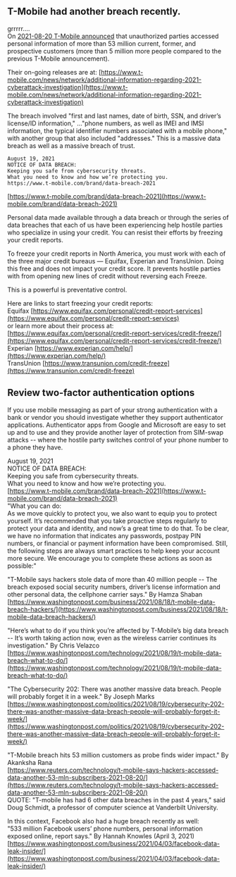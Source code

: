 ## T-Mobile had another breach recently.  
grrrrr....  
On [2021-08-20 T-Mobile announced](https://www.reuters.com/technology/t-mobile-says-hackers-accessed-data-another-53-mln-subscribers-2021-08-20/) that unauthorized parties accessed personal information of more than 53 million current, former, and prospective customers (more than 5 million more people compared to the previous T-Mobile announcement).  

Their on-going releases are at: [https://www.t-mobile.com/news/network/additional-information-regarding-2021-cyberattack-investigation](https://www.t-mobile.com/news/network/additional-information-regarding-2021-cyberattack-investigation)  

The breach involved "first and last names, date of birth, SSN, and driver’s license/ID information," ..."phone numbers, as well as IMEI and IMSI information, the typical identifier numbers associated with a mobile phone," with another group that also included "addresses."  This is a massive data breach as well as a massive breach of trust.  


```
August 19, 2021
NOTICE OF DATA BREACH:
Keeping you safe from cybersecurity threats.
What you need to know and how we’re protecting you.
https://www.t-mobile.com/brand/data-breach-2021
```
[https://www.t-mobile.com/brand/data-breach-2021](https://www.t-mobile.com/brand/data-breach-2021)  

Personal data made available through a data breach or through the series of data breaches that each of us have been experiencing help hostile parties who specialize in using your credit. You can resist their efforts by freezing your credit reports.  

To freeze your credit reports in North America, you must work with each of the three major credit bureaus — Equifax, Experian and TransUnion.  Doing this free and does not impact your credit score.  It prevents hostile parties with from opening new lines of credit without reversing each Freeze.  

This is a powerful is preventative control.  

Here are links to start freezing your credit reports:  
Equifax [https://www.equifax.com/personal/credit-report-services](https://www.equifax.com/personal/credit-report-services)  
or learn more about their process at: [https://www.equifax.com/personal/credit-report-services/credit-freeze/](https://www.equifax.com/personal/credit-report-services/credit-freeze/)  
Experian [https://www.experian.com/help/](https://www.experian.com/help/)  
TransUnion [https://www.transunion.com/credit-freeze](https://www.transunion.com/credit-freeze)  

## Review two-factor authentication options  
If you use mobile messaging as part of your strong authentication with a bank or vendor you should investigate whether they support authenticator applications.  Authenticator apps from Google and Microsoft are easy to set up and to use and they provide another layer of protection from SIM-swap attacks -- where the hostile party switches control of your phone number to a phone they have.  




August 19, 2021  
NOTICE OF DATA BREACH:  
Keeping you safe from cybersecurity threats.  
What you need to know and how we’re protecting you.  
[https://www.t-mobile.com/brand/data-breach-2021](https://www.t-mobile.com/brand/data-breach-2021)  
"What you can do:  
As we move quickly to protect you, we also want to equip you to protect yourself. It’s recommended that you take proactive steps regularly to protect your data and identity, and now’s a great time to do that. To be clear, we have no information that indicates any passwords, postpay PIN numbers, or financial or payment information have been compromised. Still, the following steps are always smart practices to help keep your account more secure. We encourage you to complete these actions as soon as possible:"  

"T-Mobile says hackers stole data of more than 40 million people -- The breach exposed social security numbers, driver’s license information and other personal data, the cellphone carrier says." By Hamza Shaban  
[https://www.washingtonpost.com/business/2021/08/18/t-mobile-data-breach-hackers/](https://www.washingtonpost.com/business/2021/08/18/t-mobile-data-breach-hackers/)  

"Here’s what to do if you think you’re affected by T-Mobile’s big data breach -- It’s worth taking action now, even as the wireless carrier continues its investigation." By Chris Velazco  
[https://www.washingtonpost.com/technology/2021/08/19/t-mobile-data-breach-what-to-do/](https://www.washingtonpost.com/technology/2021/08/19/t-mobile-data-breach-what-to-do/)  

"The Cybersecurity 202: There was another massive data breach. People will probably forget it in a week." By Joseph Marks  
[https://www.washingtonpost.com/politics/2021/08/19/cybersecurity-202-there-was-another-massive-data-breach-people-will-probably-forget-it-week/](https://www.washingtonpost.com/politics/2021/08/19/cybersecurity-202-there-was-another-massive-data-breach-people-will-probably-forget-it-week/)  

"T-Mobile breach hits 53 million customers as probe finds wider impact." By Akanksha Rana  
[https://www.reuters.com/technology/t-mobile-says-hackers-accessed-data-another-53-mln-subscribers-2021-08-20/](https://www.reuters.com/technology/t-mobile-says-hackers-accessed-data-another-53-mln-subscribers-2021-08-20/)  
QUOTE: "T-mobile has had 6 other data breaches in the past 4 years," said Doug Schmidt, a professor of computer science at Vanderbilt University.  


In this context, Facebook also had a huge breach recently as well:  
"533 million Facebook users’ phone numbers, personal information exposed online, report says." By Hannah Knowles (April 3, 2021)  
[https://www.washingtonpost.com/business/2021/04/03/facebook-data-leak-insider/](https://www.washingtonpost.com/business/2021/04/03/facebook-data-leak-insider/)  

